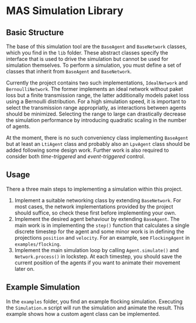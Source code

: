 # MAS Simulation Library

## Basic Structure

The base of this simulation tool are the `BaseAgent` and `BaseNetwork` classes, which you find in the `lib` folder.
These abstract classes specify the interface that is used to drive the simulation but cannot be used for simulation themselves.
To perform a simulation, you must define a set of classes that inherit from `BaseAgent` and `BaseNetwork`.

Currently the project contains two such implementations, `IdealNetwork` and `BernoulliNetwork`.
The former implements an ideal network without paket loss but a finite transmission range, the latter additionally models paket loss using a Bernoulli distribution.
For a high simulation speed, it is important to select the transmission range appropriatly, as interactions between agents should be minimized.
Selecting the range to large can drastically decrease the simulation performance by introducing quadratic scaling in the number of agents.

At the moment, there is no such conveniency class implementing `BaseAgent` but at least an `LtiAgent` class and probably also an `LpvAgent` class should be added following some design work.
Further work is also required to consider both *time-triggered* and *event-triggered* control.

## Usage

There a three main steps to implementing a simulation within this project.

1. Implement a suitable networking class by extending `BaseNetwork`.
   For most cases, the network implementations provided by the project should suffice, so check these first before implementing your own.
2. Implement the desired agent behaviour by extending `BaseAgent`.
   The main work is in implementing the `step()` function that calculates a single discrete timestep for the agent and some minor work is in defining the projections `position` and `velocity`.
   For an example, see `FlockingAgent` in `examples/flocking`.
3. Implement the main simulation loop by calling `Agent.simulate()` and `Network.process()` in lockstep.
   At each timestep, you should save the current position of the agents if you want to animate their movement later on.

## Example Simulation

In the `examples` folder, you find an example flocking simulation.
Executing the `Simulation.m` script will run the simulation and animate the result.
This example shows how a custom agent class can be implemented.
